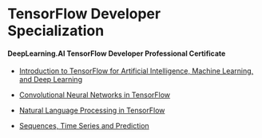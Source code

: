 # TensorFlow Developer Specialization

#### DeepLearning.AI TensorFlow Developer Professional Certificate

* [Introduction to TensorFlow for Artificial Intelligence, Machine Learning, and Deep Learning]()

* [Convolutional Neural Networks in TensorFlow]()

* [Natural Language Processing in TensorFlow](https://github.com/vigneshv92/TensorFlow-Specialization/tree/main/Natural%20Language%20Processing%20in%20TensorFlow)

* [Sequences, Time Series and Prediction](https://github.com/vigneshv92/TensorFlow-Specialization/tree/main/Sequences%2C%20Time%20Series%20and%20Prediction)
